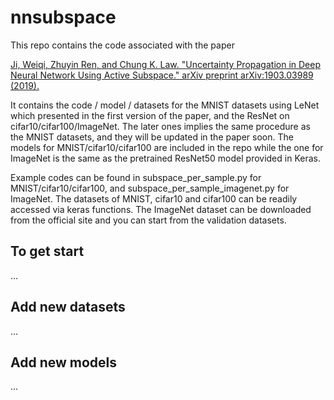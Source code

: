 # nnsubspace

This repo contains the code associated with the paper

[Ji, Weiqi, Zhuyin Ren, and Chung K. Law. "Uncertainty Propagation in Deep Neural Network Using Active Subspace." arXiv preprint arXiv:1903.03989 (2019).](https://arxiv.org/abs/1903.03989)

It contains the code / model / datasets for the MNIST datasets using LeNet which presented in the first version of the paper, and the ResNet on cifar10/cifar100/ImageNet. The later ones implies the same procedure as the MNIST datasets, and they will be updated in the paper soon. The models for MNIST/cifar10/cifar100 are included in the repo while the one for ImageNet is the same as the pretrained ResNet50 model provided in Keras.

Example codes can be found in subspace_per_sample.py for MNIST/cifar10/cifar100, and subspace_per_sample_imagenet.py for ImageNet. The datasets of MNIST, cifar10 and cifar100 can be readily accessed via keras functions. The ImageNet dataset can be downloaded from the official site and you can start from the validation datasets.

## To get start

...

## Add new datasets

...

## Add new models

...